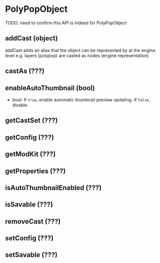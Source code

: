 # PolyPopObject

TODO: need to confirm this API is indeed for PolyPopObject

## addCast (object)
addCast adds an alias that the object can be represented by at the engine level
e.g. layers (polypop) are casted as nodes (engine representation)
## castAs (???)
## enableAutoThumbnail (bool)

- bool: If `true`, enable automatic thumbnail preview updating. If `false`, disable.

## getCastSet (???)
## getConfig (???)
## getModKit (???)
## getProperties (???)
## isAutoThumbnailEnabled (???)
## isSavable (???)
## removeCast (???)
## setConfig (???)
## setSavable (???)
